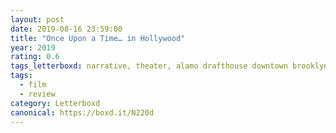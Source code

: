 ```yaml
---
layout: post 
date: 2019-08-16 23:59:00
title: "Once Upon a Time… in Hollywood"
year: 2019
rating: 0.6
tags_letterboxd: narrative, theater, alamo drafthouse downtown brooklyn, film, NYC
tags:
  - film
  - review
category: Letterboxd
canonical: https://boxd.it/N220d
---
```

